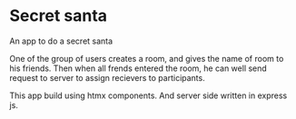 # Secret santa
An app to do a secret santa

One of the group of users creates a room, and gives the name of room to his friends. Then when all frends entered the room, he can well send request to server to assign recievers to participants.

This app build using htmx components. And server side written in express js.
